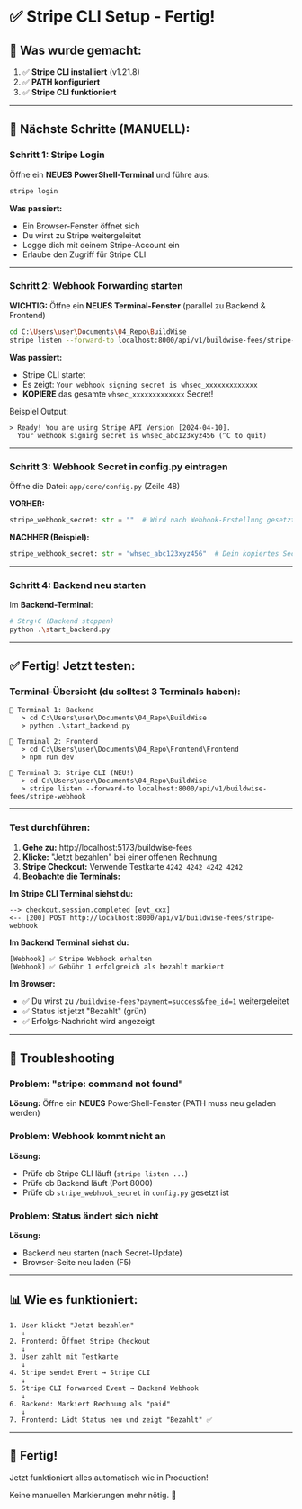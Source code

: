 # ✅ Stripe CLI Setup - Fertig!

## 🎉 Was wurde gemacht:

1. ✅ **Stripe CLI installiert** (v1.21.8)
2. ✅ **PATH konfiguriert** 
3. ✅ **Stripe CLI funktioniert**

---

## 🚀 Nächste Schritte (MANUELL):

### Schritt 1: Stripe Login

Öffne ein **NEUES PowerShell-Terminal** und führe aus:

```bash
stripe login
```

**Was passiert:**
- Ein Browser-Fenster öffnet sich
- Du wirst zu Stripe weitergeleitet
- Logge dich mit deinem Stripe-Account ein
- Erlaube den Zugriff für Stripe CLI

---

### Schritt 2: Webhook Forwarding starten

**WICHTIG:** Öffne ein **NEUES Terminal-Fenster** (parallel zu Backend & Frontend)

```bash
cd C:\Users\user\Documents\04_Repo\BuildWise
stripe listen --forward-to localhost:8000/api/v1/buildwise-fees/stripe-webhook
```

**Was passiert:**
- Stripe CLI startet
- Es zeigt: `Your webhook signing secret is whsec_xxxxxxxxxxxxx`
- **KOPIERE** das gesamte `whsec_xxxxxxxxxxxxx` Secret!

Beispiel Output:
```
> Ready! You are using Stripe API Version [2024-04-10]. 
  Your webhook signing secret is whsec_abc123xyz456 (^C to quit)
```

---

### Schritt 3: Webhook Secret in config.py eintragen

Öffne die Datei: `app/core/config.py` (Zeile 48)

**VORHER:**
```python
stripe_webhook_secret: str = ""  # Wird nach Webhook-Erstellung gesetzt
```

**NACHHER (Beispiel):**
```python
stripe_webhook_secret: str = "whsec_abc123xyz456"  # Dein kopiertes Secret
```

---

### Schritt 4: Backend neu starten

Im **Backend-Terminal**:

```bash
# Strg+C (Backend stoppen)
python .\start_backend.py
```

---

## ✅ Fertig! Jetzt testen:

### Terminal-Übersicht (du solltest 3 Terminals haben):

```
📍 Terminal 1: Backend
   > cd C:\Users\user\Documents\04_Repo\BuildWise
   > python .\start_backend.py

📍 Terminal 2: Frontend  
   > cd C:\Users\user\Documents\04_Repo\Frontend\Frontend
   > npm run dev

📍 Terminal 3: Stripe CLI (NEU!)
   > cd C:\Users\user\Documents\04_Repo\BuildWise
   > stripe listen --forward-to localhost:8000/api/v1/buildwise-fees/stripe-webhook
```

---

### Test durchführen:

1. **Gehe zu:** http://localhost:5173/buildwise-fees
2. **Klicke:** "Jetzt bezahlen" bei einer offenen Rechnung
3. **Stripe Checkout:** Verwende Testkarte `4242 4242 4242 4242`
4. **Beobachte die Terminals:**

**Im Stripe CLI Terminal siehst du:**
```
--> checkout.session.completed [evt_xxx]
<-- [200] POST http://localhost:8000/api/v1/buildwise-fees/stripe-webhook
```

**Im Backend Terminal siehst du:**
```
[Webhook] ✅ Stripe Webhook erhalten
[Webhook] ✅ Gebühr 1 erfolgreich als bezahlt markiert
```

**Im Browser:**
- ✅ Du wirst zu `/buildwise-fees?payment=success&fee_id=1` weitergeleitet
- ✅ Status ist jetzt "Bezahlt" (grün)
- ✅ Erfolgs-Nachricht wird angezeigt

---

## 🔧 Troubleshooting

### Problem: "stripe: command not found"
**Lösung:** Öffne ein **NEUES** PowerShell-Fenster (PATH muss neu geladen werden)

### Problem: Webhook kommt nicht an
**Lösung:** 
- Prüfe ob Stripe CLI läuft (`stripe listen ...`)
- Prüfe ob Backend läuft (Port 8000)
- Prüfe ob `stripe_webhook_secret` in `config.py` gesetzt ist

### Problem: Status ändert sich nicht
**Lösung:**
- Backend neu starten (nach Secret-Update)
- Browser-Seite neu laden (F5)

---

## 📊 Wie es funktioniert:

```
1. User klickt "Jetzt bezahlen"
   ↓
2. Frontend: Öffnet Stripe Checkout
   ↓
3. User zahlt mit Testkarte
   ↓
4. Stripe sendet Event → Stripe CLI
   ↓
5. Stripe CLI forwarded Event → Backend Webhook
   ↓
6. Backend: Markiert Rechnung als "paid"
   ↓
7. Frontend: Lädt Status neu und zeigt "Bezahlt" ✅
```

---

## 🎉 Fertig!

Jetzt funktioniert alles automatisch wie in Production!

Keine manuellen Markierungen mehr nötig. 🚀


